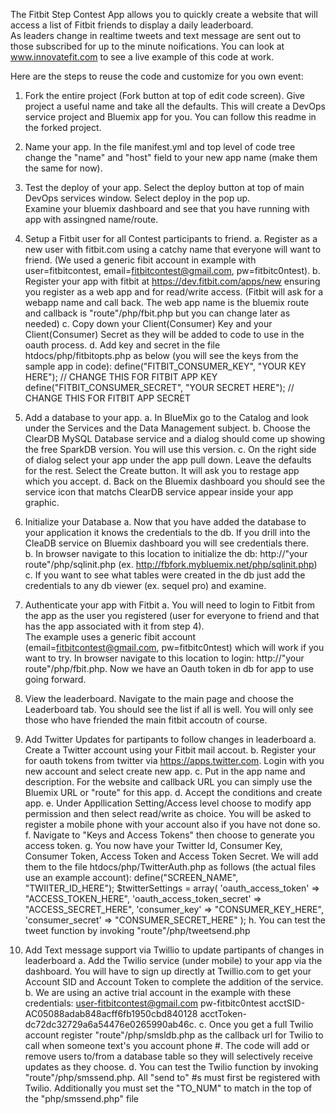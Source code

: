 The Fitbit Step Contest App allows you to quickly create a website that will access a list of Fitbit friends to display a daily leaderboard.  
As leaders change in realtime tweets and text message are sent out to those subscribed for up to the minute noifications. 
You can look at www.innovatefit.com to see a live example of this code at work.

Here are the steps to reuse the code and customize for you own event:
1)  Fork the entire project (Fork button at top of edit code screen).  Give project a useful name and take all the defaults. 
	This will create a DevOps service project and Bluemix app for you. You can follow this readme in the forked project.
	
2)  Name your app.  In the file manifest.yml and top level of code tree change the "name" and "host" field to your new app name (make them the same for now). 

3)  Test the deploy of your app.  Select the deploy button at top of main DevOps services window.  Select deploy in the pop up.  
	Examine your bluemix dashboard and see that you have running with app with assingned name/route.

4)  Setup a Fitbit user for all Contest participants to friend.
	a.  Register as a new user with fitbit.com using a catchy name that everyone will want to friend. 
		(We used a generic fibit account in example with user=fitbitcontest, email=fitbitcontest@gmail.com, pw=fitbitc0ntest).
	b.  Register your app with fitbit at https://dev.fitbit.com/apps/new ensuring you register as a web app and for read/write access.
		(Fitbit will ask for a webapp name and call back.  The web app name is the bluemix route and callback is "route"/php/fbit.php but you can change later as needed)
	c.  Copy down your Client(Consumer) Key and your Client(Consumer) Secret as they will be added to code to use in the oauth process.
	d.  Add key and secret in the file htdocs/php/fitbitopts.php as below (you will see the keys from the sample app in code):
		define("FITBIT_CONSUMER_KEY", "YOUR KEY HERE"); // CHANGE THIS FOR FITBIT APP KEY
		define("FITBIT_CONSUMER_SECRET", "YOUR SECRET HERE"); // CHANGE THIS FOR FITBIT APP SECRET

5)  Add a database to your app.
	a.  In BlueMix go to the Catalog and look under the Services and the Data Management subject.
	b.  Choose the ClearDB MySQL Database service and a dialog should come up showing the free SparkDB version.  You will use this version.
	c.  On the right side of dialog select your app under the app pull down.  Leave the defaults for the rest.  Select the Create button.  It will ask you to restage app which you accept.
	d.  Back on the Bluemix dashboard you should see the service icon that matchs ClearDB service appear inside your app graphic.
	
6)  Initialize your Database
	a.  Now that you have added the database to your application it knows the credentials to the db.  If you drill into the CleaDB service on Bluemix dashboard you will see credentials there.  
	b.  In browser navigate to this location to initialize the db: http://"your route"/php/sqlinit.php (ex. http://fbfork.mybluemix.net/php/sqlinit.php)
	c.  If you want to see what tables were created in the db just add the credentials to any db viewer (ex. sequel pro) and examine.
	
7)  Authenticate your app with Fitbit
	a.  You will need to login to Fitbit from the app as the user you registered (user for everyone to friend and that has the app associated with it from step 4).  
		The example uses a generic fibit account (email=fitbitcontest@gmail.com, pw=fitbitc0ntest) which will work if you want to try.
		In browser navigate to this location to login: http://"your route"/php/fbit.php. Now we have an Oauth token in db for app to use going forward.
		
8)  View the leaderboard.
	Navigate to the main page and choose the Leaderboard tab.  You should see the list if all is well.  You will only see those who have friended the main fitbit accoutn of course.

9)  Add Twitter Updates for partipants to follow changes in leaderboard
	a.  Create a Twitter account using your Fitbit mail accout.
	b.  Register your for oauth tokens from twitter via https://apps.twitter.com.  Login with you new account and select create new app.
	c.  Put in the app name and description.  For the website and callback URL you can simply use the Bluemix URL or "route" for this app.
	d.  Accept the conditions and create app. 
	e.  Under Appllication Setting/Access level choose to modify app permission and then select read/write as choice.  You will be asked to register a mobile phone with your account also if you have not done so.
	f.  Navigate to "Keys and Access Tokens" then choose to generate you access token.
	g.  You now have your Twitter Id, Consumer Key, Consumer Token, Access Token and Access Token Secret. 
		We will add them to the file htdocs/php/TwitterAuth.php as follows (the actual files use an example account):
		define("SCREEN_NAME", "TWIITER_ID_HERE");
		$twitterSettings = array(
	        'oauth_access_token' => "ACCESS_TOKEN_HERE",
	        'oauth_access_token_secret' => "ACCESS_SECRET_HERE",
	        'consumer_key' => "CONSUMER_KEY_HERE",
	        'consumer_secret' => "CONSUMER_SECRET_HERE"
	    );
	h.  You can test the tweet function by invoking "route"/php/tweetsend.php
	
10)  Add Text message support via Twillio to update partipants of changes in leaderboard
	a.  Add the Twilio service (under mobile) to your app via the dashboard.  You will have to sign up directly at Twillio.com to get your Account SID and Account Token to complete the addition of the service.
	b.  We are using an active trial account in the example with these credentials: user-fitbitcontest@gmail.com pw-fitbitc0ntest acctSID-AC05088adab848acff6fb1950cbd840128 acctToken-dc72dc32729a6a54476e0265990ab46c.
	c.  Once you get a full Twilio account register "route"/php/smsldb.php as the callback url for Twilio to call when someone text's you account phone #.  The code will add or remove users to/from a database table 
		so they will selectively receive updates as they choose.
	d.  You can test the Twilio function by invoking "route"/php/smssend.php.  All "send to" #s must first be registered with Twilio. Additionally you must set the "TO_NUM" to match in the top of the "php/smssend.php" file
	
		